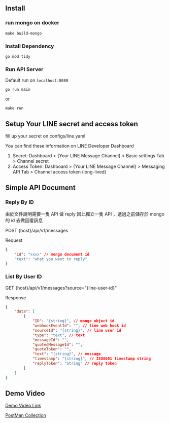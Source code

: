 ## Install

### run mongo on docker

```
make build-mongo
```

### Install Dependency

```
go mod tidy
```

### Run API Server

Default run on `localhost:8080`

```
go run main
```

or

```
make run
```

## Setup Your LINE secret and access token

fill up your secret on configs/line.yaml

You can find these information on LINE Developer Dashboard

1. Secret: Dashboard > {Your LINE Message Channel} > Basic settings Tab > Channel secret
2. Access Token: Dashboard > {Your LINE Message Channel} > Messaging API Tab > Channel access token (long-lived) 

## Simple API Document

### Reply By ID

由於文件說明需要一隻 API 做 reply 因此獨立一隻 API ，透過之前儲存於 mongo 的 id 去做回覆訊息

POST {host}/api/v1/messages

Request
```json
{
    "id": "xxxx" // mongo document id
    "text": "what you want to reply"
}
```

### List By User ID
GET {host}/api/v1/messages?source="{line-user-id}"

Response
```json
{
    "data": [
        {
            "ID": "{string}", // mongo object id
            "webhookEventId": "", // line web hook id
            "sourceId": "{string}", // line user id
            "type": "text", // text
            "messageId": "",
            "quotedMessageId": "",
            "quoteToken": "",
            "text": "{string}", // message
            "timestamp": "{string}", // ISO8601 timestamp string
            "replyToken": "String" // reply token
        }
    ]
}
```

## Demo Video

[Demo Video Link](https://capture.dropbox.com/wWHxBjKHf2523JGB)

[PostMan Collection](postmans/line-webhooks.postman_collection.json)
